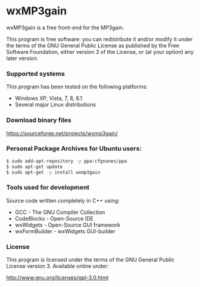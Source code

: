 # wxMP3gain
wxMP3gain is a free front-end for the MP3gain.

This program is free software: you can redistribute it and/or modify
it under the terms of the GNU General Public License as published by
the Free Software Foundation, either version 3 of the License, or
(at your option) any later version.

### Supported systems
This program has been tested on the following platforms:
- Windows XP, Vista, 7, 8, 8.1
- Several major Linux distributions

### Download binary files
https://sourceforge.net/projects/wxmp3gain/

### Personal Package Archives for Ubuntu users:
```sh
$ sudo add-apt-repository -y ppa:cfgnunes/ppa
$ sudo apt-get update
$ sudo apt-get -y install wxmp3gain
```

### Tools used for development
Source code written completely in C++ using:
- GCC - The GNU Compiler Collection
- CodeBlocks - Open-Source IDE
- wxWidgets - Open-Source GUI framework
- wxFormBuilder - wxWidgets GUI-builder

### License
This program is licensed under the terms of the GNU General Public License version 3. Available online under:

http://www.gnu.org/licenses/gpl-3.0.html
